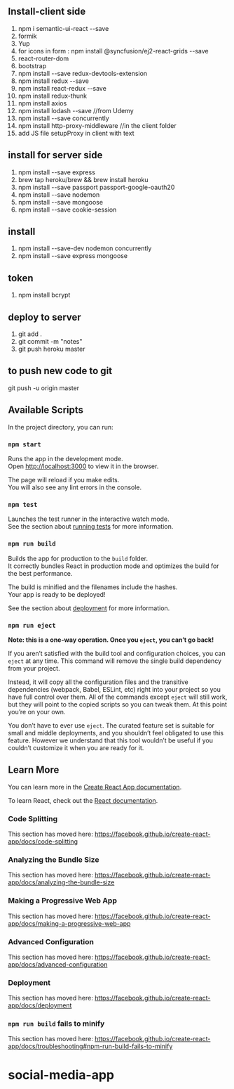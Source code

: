 ## Install-client side
1. npm i semantic-ui-react --save
2. formik
3. Yup
4. for icons in form : npm install @syncfusion/ej2-react-grids --save
5. react-router-dom
6. bootstrap
7. npm install --save redux-devtools-extension
8. npm install redux --save
9. npm install react-redux --save
10. npm install redux-thunk
11. npm install axios
12. npm install lodash --save
//from Udemy
8. npm install --save concurrently
9. npm install http-proxy-middleware //in the client folder
10. add JS file setupProxy in client with text

## install for server side
1. npm install --save express
2. brew tap heroku/brew && brew install heroku
4. npm install --save passport passport-google-oauth20
5. npm install --save nodemon
6. npm install --save mongoose
7. npm install --save cookie-session


## install 
1. npm install --save-dev nodemon concurrently
2. npm install --save express mongoose

## token
1. npm install bcrypt


## deploy to server
1. git add .
2. git commit -m "notes"
3. git push heroku master





## to push new code to git
git push -u origin master

## Available Scripts

In the project directory, you can run:

### `npm start`

Runs the app in the development mode.<br />
Open [http://localhost:3000](http://localhost:3000) to view it in the browser.

The page will reload if you make edits.<br />
You will also see any lint errors in the console.

### `npm test`

Launches the test runner in the interactive watch mode.<br />
See the section about [running tests](https://facebook.github.io/create-react-app/docs/running-tests) for more information.

### `npm run build`

Builds the app for production to the `build` folder.<br />
It correctly bundles React in production mode and optimizes the build for the best performance.

The build is minified and the filenames include the hashes.<br />
Your app is ready to be deployed!

See the section about [deployment](https://facebook.github.io/create-react-app/docs/deployment) for more information.

### `npm run eject`

**Note: this is a one-way operation. Once you `eject`, you can’t go back!**

If you aren’t satisfied with the build tool and configuration choices, you can `eject` at any time. This command will remove the single build dependency from your project.

Instead, it will copy all the configuration files and the transitive dependencies (webpack, Babel, ESLint, etc) right into your project so you have full control over them. All of the commands except `eject` will still work, but they will point to the copied scripts so you can tweak them. At this point you’re on your own.

You don’t have to ever use `eject`. The curated feature set is suitable for small and middle deployments, and you shouldn’t feel obligated to use this feature. However we understand that this tool wouldn’t be useful if you couldn’t customize it when you are ready for it.

## Learn More

You can learn more in the [Create React App documentation](https://facebook.github.io/create-react-app/docs/getting-started).

To learn React, check out the [React documentation](https://reactjs.org/).

### Code Splitting

This section has moved here: https://facebook.github.io/create-react-app/docs/code-splitting

### Analyzing the Bundle Size

This section has moved here: https://facebook.github.io/create-react-app/docs/analyzing-the-bundle-size

### Making a Progressive Web App

This section has moved here: https://facebook.github.io/create-react-app/docs/making-a-progressive-web-app

### Advanced Configuration

This section has moved here: https://facebook.github.io/create-react-app/docs/advanced-configuration

### Deployment

This section has moved here: https://facebook.github.io/create-react-app/docs/deployment

### `npm run build` fails to minify

This section has moved here: https://facebook.github.io/create-react-app/docs/troubleshooting#npm-run-build-fails-to-minify
# social-media-app
